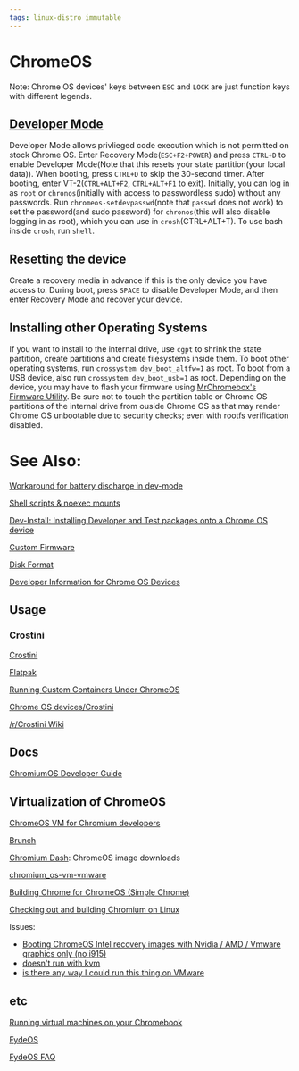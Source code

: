 ```yaml
---
tags: linux-distro immutable
---
```

# ChromeOS

Note: Chrome OS devices' keys between `ESC` and `LOCK` are just function keys with different legends.

## [Developer Mode](https://chromium.googlesource.com/chromiumos/docs/+/HEAD/developer_mode.md)

Developer Mode allows privlieged code execution which is not permitted on stock Chrome OS. Enter Recovery Mode(`ESC+F2+POWER`) and press `CTRL+D` to enable Developer Mode(Note that this resets your state partition(your local data)). When booting, press `CTRL+D` to skip the 30-second timer. After booting, enter VT-2(`CTRL+ALT+F2`, `CTRL+ALT+F1` to exit). Initially, you can log in as `root` or `chronos`(initially with access to passwordless sudo) without any passwords. Run `chromeos-setdevpasswd`(note that `passwd` does not work) to set the password(and sudo password) for `chronos`(this will also disable logging in as root), which you can use in `crosh`(CTRL+ALT+T). To use bash inside `crosh`, run `shell`.

## Resetting the device

Create a recovery media in advance if this is the only device you have access to. During boot, press `SPACE` to disable Developer Mode, and then enter Recovery Mode and recover your device.

## Installing other Operating Systems

If you want to install to the internal drive, use `cgpt` to shrink the state partition, create partitions and create filesystems inside them. To boot other operating systems, run `crossystem dev_boot_altfw=1` as root. To boot from a USB device, also run `crossystem dev_boot_usb=1` as root. Depending on the device, you may have to flash your firmware using [MrChromebox's Firmware Utility](https://mrchromebox.tech/#fwscript). Be sure not to touch the partition table or Chrome OS partitions of the internal drive from ouside Chrome OS as that may render Chrome OS unbootable due to security checks; even with rootfs verification disabled.

# See Also:

[Workaround for battery discharge in dev-mode](https://dev.chromium.org/chromium-os/developer-information-for-chrome-os-devices/workaround-for-battery-discharge-in-dev-mode#TOC-Modify-the-recovery-image-so-we-can-mount-it)

[Shell scripts & noexec mounts](https://chromium.googlesource.com/chromiumos/docs/+/HEAD/security/noexec_shell_scripts.md)

[Dev-Install: Installing Developer and Test packages onto a Chrome OS device](https://chromium.org/chromium-os/how-tos-and-troubleshooting/install-software-on-base-images)

[Custom Firmware](https://chromium.org/chromium-os/developer-information-for-chrome-os-devices/custom-firmware)

[Disk Format](https://chromium.org/chromium-os/chromiumos-design-docs/disk-format)

[Developer Information for Chrome OS Devices](https://www.chromium.org/chromium-os/developer-information-for-chrome-os-devices/)

## Usage
### Crostini
[Crostini](https://chromeos.dev/en/linux/setup)

[Flatpak](https://flatpak.org/setup/Chrome%20OS/)

[Running Custom Containers Under ChromeOS](https://chromium.googlesource.com/chromiumos/docs/+/HEAD/containers_and_vms.md)

[Chrome OS devices/Crostini](https://wiki.archlinux.org/title/Chrome_OS_devices/Crostini)

[/r/Crostini Wiki](https://www.reddit.com/r/Crostini/wiki/index/)

## Docs
[ChromiumOS Developer Guide](https://chromium.googlesource.com/chromiumos/docs/+/HEAD/developer_guide.md)

## Virtualization of ChromeOS
[ChromeOS VM for Chromium developers](https://chromium.googlesource.com/chromiumos/docs/+/HEAD/cros_vm.md)

[Brunch](https://github.com/sebanc/brunch)

[Chromium Dash](https://chromiumdash.appspot.com/serving-builds?deviceCategory=ChromeOS): ChromeOS image downloads

[chromium_os-vm-vmware](https://github.com/FydeOS/chromium_os-vm-vmware)

[Building Chrome for ChromeOS (Simple Chrome)](https://chromium.googlesource.com/chromiumos/docs/+/HEAD/simple_chrome_workflow.md)

[Checking out and building Chromium on Linux](https://chromium.googlesource.com/chromium/src/+/HEAD/docs/linux/build_instructions.md)

Issues:
- [Booting ChromeOS Intel recovery images with Nvidia / AMD / Vmware graphics only (no i915)](https://github.com/sebanc/brunch/issues/303)
- [doesn't run with kvm](https://github.com/arnoldthebat/chromiumos/issues/317)
- [is there any way I could run this thing on VMware](https://github.com/sebanc/brunch/issues/578)

## etc
[Running virtual machines on your Chromebook](https://www.chromium.org/chromium-os/developer-information-for-chrome-os-devices/running-virtual-machines-on-your-chromebook/)

[FydeOS](https://github.com/FydeOS)

[FydeOS FAQ](https://github.com/FydeOS/fydeos.github.io)